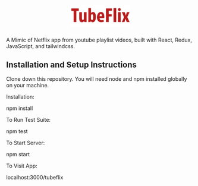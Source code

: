 <h1 align="center"><img width="160" src="https://github.com/sajeevp/tubeflix/raw/master/src/logo.png" alt="TubeFlix" /></h1>

A Mimic of Netflix app from youtube playlist videos, built with React, Redux, JavaScript, and tailwindcss.

## Installation and Setup Instructions

Clone down this repository. You will need node and npm installed globally on your machine.

Installation:

npm install

To Run Test Suite:

npm test

To Start Server:

npm start

To Visit App:

localhost:3000/tubeflix
